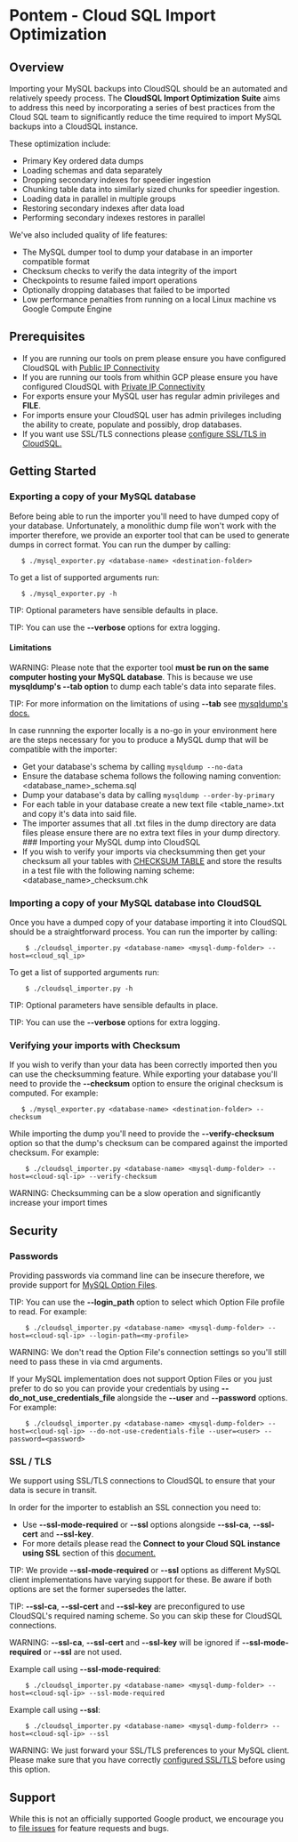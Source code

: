 # Pontem - Cloud SQL Import Optimization

## Overview

Importing your MySQL backups into CloudSQL should be an automated and relatively
speedy process. The **CloudSQL Import Optimization Suite** aims to address this
need by incorporating a series of best practices from the Cloud SQL team to
significantly reduce the time required to import MySQL backups into a CloudSQL
instance.

These optimization include:

*   Primary Key ordered data dumps
*   Loading schemas and data separately
*   Dropping secondary indexes for speedier ingestion
*   Chunking table data into similarly sized chunks for speedier ingestion.
*   Loading data in parallel in multiple groups
*   Restoring secondary indexes after data load
*   Performing secondary indexes restores in parallel

We've also included quality of life features:

*   The MySQL dumper tool to dump your database in an importer compatible format
*   Checksum checks to verify the data integrity of the import
*   Checkpoints to resume failed import operations
*   Optionally dropping databases that failed to be imported
*   Low performance penalties from running on a local Linux machine vs Google
    Compute Engine

## Prerequisites

*   If you are running our tools on prem please ensure you have configured
    CloudSQL with
    [Public IP Connectivity](https://cloud.google.com/sql/docs/mysql/connect-admin-ip)
*   If you are running our tools from whithin GCP please ensure you have
    configured CloudSQL with
    [Private IP Connectivity](https://cloud.google.com/sql/docs/mysql/private-ip)
*   For exports ensure your MySQL user has regular admin privileges and
    **FILE**.
*   For imports ensure your CloudSQL user has admin privileges including the
    ability to create, populate and possibly, drop databases.
*   If you want use SSL/TLS connections please
    [configure SSL/TLS in CloudSQL.](https://cloud.google.com/sql/docs/mysql/configure-ssl-instance)

## Getting Started

### Exporting a copy of your MySQL database

Before being able to run the importer you'll need to have dumped copy of your
database. Unfortunately, a monolithic dump file won't work with the importer
therefore, we provide an exporter tool that can be used to generate dumps in
correct format. You can run the dumper by calling:

       $ ./mysql_exporter.py <database-name> <destination-folder>

To get a list of supported arguments run:

       $ ./mysql_exporter.py -h

TIP: Optional parameters have sensible defaults in place.

TIP: You can use the **--verbose** options for extra logging.

#### Limitations

WARNING: Please note that the exporter tool **must be run on the same computer
hosting your MySQL database**. This is because we use **mysqldump's --tab
option** to dump each table's data into separate files.

TIP: For more information on the limitations of using **--tab** see
[mysqldump's docs.](https://dev.mysql.com/doc/refman/8.0/en/mysqldump.html#option_mysqldump_tab)

In case runnning the exporter locally is a no-go in your environment here are
the steps necessary for you to produce a MySQL dump that will be compatible with
the importer:

*   Get your database's schema by calling `mysqldump --no-data`
*   Ensure the database schema follows the following naming convention:
    <database_name>_schema.sql
*   Dump your database's data by calling `mysqldump --order-by-primary`
*   For each table in your database create a new text file <table_name>.txt and
    copy it's data into said file.
*   The importer assumes that all .txt files in the dump directory are data
    files please ensure there are no extra text files in your dump
    directory. ### Importing your MySQL dump into CloudSQL
*   If you wish to verify your imports via checksumming then get your checksum
    all your tables with
    [CHECKSUM TABLE](https://dev.mysql.com/doc/refman/5.7/en/checksum-table.html)
    and store the results in a test file with the following naming scheme:
    <database_name>_checksum.chk

### Importing a copy of your MySQL database into CloudSQL

Once you have a dumped copy of your database importing it into CloudSQL should
be a straightforward process. You can run the importer by calling:

        $ ./cloudsql_importer.py <database-name> <mysql-dump-folder> --host=<cloud_sql_ip>

To get a list of supported arguments run:

        $ ./cloudsql_importer.py -h

TIP: Optional parameters have sensible defaults in place.

TIP: You can use the **--verbose** options for extra logging.

### Verifying your imports with Checksum

If you wish to verify than your data has been correctly imported then you can
use the checksumming feature. While exporting your database you'll need to
provide the **--checksum** option to ensure the original checksum is computed.
For example:

       $ ./mysql_exporter.py <database-name> <destination-folder> --checksum

While importing the dump you'll need to provide the **--verify-checksum** option
so that the dump's checksum can be compared against the imported checksum. For
example:

        $ ./cloudsql_importer.py <database-name> <mysql-dump-folder> --host=<cloud-sql-ip> --verify-checksum

WARNING: Checksumming can be a slow operation and significantly increase your
import times

## Security

### Passwords

Providing passwords via command line can be insecure therefore, we provide
support for
[MySQL Option Files](https://dev.mysql.com/doc/refman/8.0/en/option-files.html).

TIP: You can use the **--login_path** option to select which Option File profile
to read. For example:

        $ ./cloudsql_importer.py <database-name> <mysql-dump-folder> --host=<cloud-sql-ip> --login-path=<my-profile>

WARNING: We don't read the Option File's connection settings so you'll still
need to pass these in via cmd arguments.

If your MySQL implementation does not support Option Files or you just prefer to
do so you can provide your credentials by using
**--do_not_use_credentials_file** alongside the **--user** and **--password**
options. For example:

        $ ./cloudsql_importer.py <database-name> <mysql-dump-folder> --host=<cloud-sql-ip> --do-not-use-credentials-file --user=<user> --password=<password>

### SSL / TLS

We support using SSL/TLS connections to CloudSQL to ensure that your data is
secure in transit.

In order for the importer to establish an SSL connection you need to:

*   Use **--ssl-mode-required** or **--ssl** options alongside **--ssl-ca**,
    **--ssl-cert** and **--ssl-key**.
*   For more details please read the **Connect to your Cloud SQL instance using
    SSL** section of this
    [document.](https://cloud.google.com/sql/docs/mysql/connect-admin-ip#connect)

TIP: We provide **--ssl-mode-required** or **--ssl** options as different MySQL
client implementations have varying support for these. Be aware if both options
are set the former supersedes the latter.

TIP: **--ssl-ca**, **--ssl-cert** and **--ssl-key** are preconfigured to use
CloudSQL's required naming scheme. So you can skip these for CloudSQL
connections.

WARNING: **--ssl-ca**, **--ssl-cert** and **--ssl-key** will be ignored if
**--ssl-mode-required** or **--ssl** are not used.

Example call using **--ssl-mode-required**:

        $ ./cloudsql_importer.py <database-name> <mysql-dump-folder> --host=<cloud-sql-ip> --ssl-mode-required

Example call using **--ssl**:

        $ ./cloudsql_importer.py <database-name> <mysql-dump-folderr> --host=<cloud-sql-ip> --ssl

WARNING: We just forward your SSL/TLS preferences to your MySQL client. Please
make sure that you have correctly
[configured SSL/TLS](\(https://cloud.google.com/sql/docs/mysql/configure-ssl-instance\))
before using this option.

## Support

While this is not an officially supported Google product, we encourage you to
[file issues](https://github.com/GoogleCloudPlatform/pontem/issues/new) for
feature requests and bugs.

